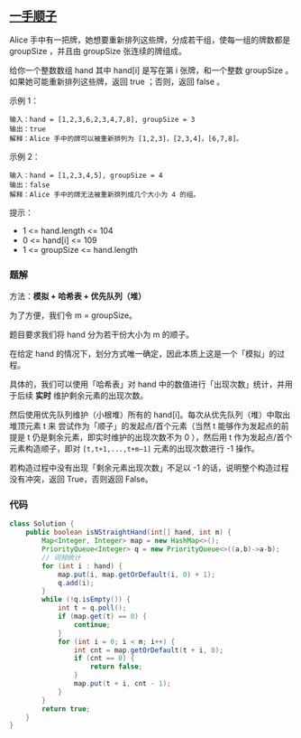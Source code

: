 ## [一手顺子](https://leetcode-cn.com/problems/hand-of-straights/)

Alice 手中有一把牌，她想要重新排列这些牌，分成若干组，使每一组的牌数都是 groupSize ，并且由 groupSize 张连续的牌组成。

给你一个整数数组 hand 其中 hand[i] 是写在第 i 张牌，和一个整数 groupSize 。如果她可能重新排列这些牌，返回 true ；否则，返回 false 。

示例 1：

```
输入：hand = [1,2,3,6,2,3,4,7,8], groupSize = 3
输出：true
解释：Alice 手中的牌可以被重新排列为 [1,2,3]，[2,3,4]，[6,7,8]。
```

示例 2：

```
输入：hand = [1,2,3,4,5], groupSize = 4
输出：false
解释：Alice 手中的牌无法被重新排列成几个大小为 4 的组。
```


提示：

- 1 <= hand.length <= 104
- 0 <= hand[i] <= 109
- 1 <= groupSize <= hand.length

### 题解

方法：**模拟 + 哈希表 + 优先队列（堆）**

为了方便，我们令 m = groupSize。

题目要求我们将 hand 分为若干份大小为 m 的顺子。

在给定 hand 的情况下，划分方式唯一确定，因此本质上这是一个「模拟」的过程。

具体的，我们可以使用「哈希表」对 hand 中的数值进行「出现次数」统计，并用于后续 **实时** 维护剩余元素的出现次数。

然后使用优先队列维护（小根堆）所有的 hand[i]。每次从优先队列（堆）中取出堆顶元素 t 来 尝试作为「顺子」的发起点/首个元素（当然 t 能够作为发起点的前提是 t 仍是剩余元素，即实时维护的出现次数不为 0 ），然后用 t 作为发起点/首个元素构造顺子，即对 `[t,t+1,...,t+m−1]` 元素的出现次数进行 -1 操作。

若构造过程中没有出现「剩余元素出现次数」不足以 -1 的话，说明整个构造过程没有冲突，返回 True，否则返回 False。

### 代码

```java
class Solution {
    public boolean isNStraightHand(int[] hand, int m) {
        Map<Integer, Integer> map = new HashMap<>();
        PriorityQueue<Integer> q = new PriorityQueue<>((a,b)->a-b);
        // 词频统计
        for (int i : hand) {
            map.put(i, map.getOrDefault(i, 0) + 1);
            q.add(i);
        }
        while (!q.isEmpty()) {
            int t = q.poll();
            if (map.get(t) == 0) {
                continue;
            }
            for (int i = 0; i < m; i++) {
                int cnt = map.getOrDefault(t + i, 0);
                if (cnt == 0) {
                    return false;
                }
                map.put(t + i, cnt - 1);
            }
        }
        return true;
    }
}
```

